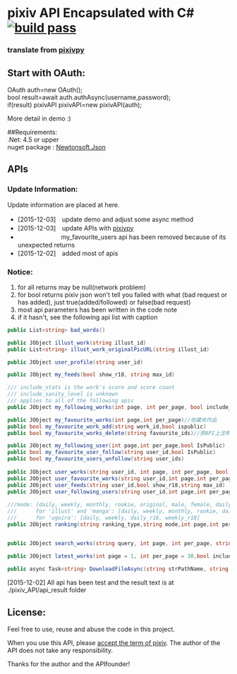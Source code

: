 # pixiv API Encapsulated with C# [![build pass](https://travis-ci.org/xingoxu/pixiv_API-c-.svg?branch=master)](https://travis-ci.org/xingoxu/pixiv_API-c-)
### translate from [pixivpy](https://github.com/upbit/pixivpy)  

## Start with OAuth:    
  
OAuth auth=new OAuth();  
bool result=await auth.authAsync(username,password);  
if(result) pixivAPI pixivAPI=new pixivAPI(auth);  
  
More detail in demo :)  

##Requirements:  
.Net: 4.5 or upper  
nuget package : [Newtonsoft.Json](http://www.newtonsoft.com/json)  
  
##  APIs  
### Update Information:  
Update information are placed at here.  
* [2015-12-03]　update demo and adjust some async method
* [2015-12-03]　update APIs with [pixivpy](https://github.com/upbit/pixivpy)
* 　　　　　　　my_favourite_users api has been removed because of its unexpected returns
* [2015-12-02]　added most of apis

### Notice:   
1. for all returns may be null(network problem)  
2. for bool returns pixiv json won't tell you failed with what (bad request or has added), just true(added/followed) or false(bad request)  
3. most api parameters has been written in the code note  
4. if it hasn't, see the following api list with caption

```csharp  
public List<string> bad_words()  

public JObject illust_work(string illust_id)    
public List<string> illust_work_originalPicURL(string illust_id)  

public JObject user_profile(string user_id)  

public JObject my_feeds(bool show_r18, string max_id)  

/// include_stats is the work's score and score count
/// include_sanity_level is unknown
/// applies to all of the following apis
public JObject my_following_works(int page, int per_page, bool include_stats = true, bool include_sanity_level = true)//关注的人的新作品  

public JObject my_favourite_works(int page,int per_page)//收藏夹作品
public bool my_favourite_work_add(string work_id,bool ispublic)
public bool my_favourite_works_delete(string favourite_ids)//原API上注明需要输入publicity参数，经测试无需输入，都可以删除

public JObject my_following_user(int page,int per_page,bool IsPublic)
public bool my_favourite_user_follow(string user_id,bool IsPublic)
public bool my_favourite_users_unfollow(string user_ids)
  
public JObject user_works(string user_id, int page, int per_page, bool include_stats = true, bool include_sanity_level = true)
public JObject user_favourite_works(string user_id,int page,int per_page)
public JObject user_feeds(string user_id,bool show_r18,string max_id)
public JObject user_following_users(string user_id,int page,int per_page)
  
///mode: [daily, weekly, monthly, rookie, original, male, female, daily_r18, weekly_r18, male_r18, female_r18, r18g]
///      for 'illust' and 'manga': [daily, weekly, monthly, rookie, daily_r18, weekly_r18, r18g]
///      for 'ugoira': [daily, weekly, daily_r18, weekly_r18]
public JObject ranking(string ranking_type,string mode,int page,int per_page,string date)


public JObject search_works(string query, int page, int per_page, string mode = "text", string period = "all", string order = "desc", string sort = "date", bool include_stats = true, bool include_sanity_level = true,bool show_r18=true)

public JObject latest_works(int page = 1, int per_page = 30,bool include_stats=true,bool include_sanity_level=true)
  
public async Task<string> DownloadFileAsync(string strPathName, string strUrl, Dictionary<string, object> header = null)  
```  
  
[2015-12-02] All api has been test and the result text is at ./pixiv_API/api_result folder  

## License:  

Feel free to use, reuse and abuse the code in this project.    
  
When you use this API, please [accept the term of pixiv](http://www.pixiv.net/terms/?page=term). The author of the API does not take any responsibility.
  
Thanks for the author and the APIfounder!   